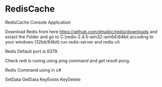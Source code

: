 # RedisCache
RedisCache Console Application

Download Redis from here https://github.com/dmajkic/redis/downloads and extact the Folder and go to 
C:\redis-2.4.5-win32-win64\64bit accoding to your windows (32bit/64bit) run redis-server and redis-cli

Redis Default port is 6379.

Check redi is runing using ping command and get result pong.

Redis Command using in c#

SetData
GetData
KeyExists
KeyDelete